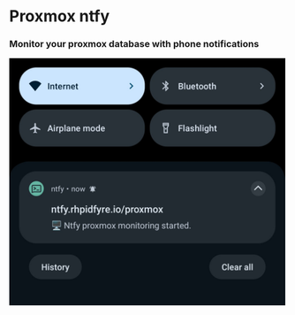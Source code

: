 # Proxmox ntfy
### Monitor your proxmox database with phone notifications
<img src="docs/IMG_20250609_174259.jpg" width="500"/>